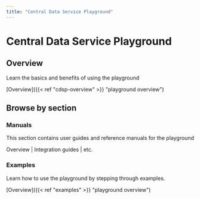 ```yaml
---
title: "Central Data Service Playground"
---
```

# Central Data Service Playground
## Overview
Learn the basics and benefits of using the playground

[Overview]({{< ref "cdsp-overview" >}} "playground overview")

## Browse by section

### Manuals
This section contains user guides and reference manuals for the playground

Overview \| Integration guides \| etc.

### Examples
Learn how to use the playground by stepping through examples.

[Overview]({{< ref "examples" >}} "playground overview")